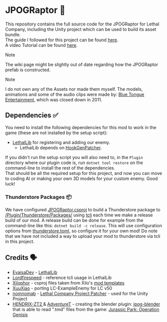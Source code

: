 # JPOGRaptor 🦖

This repository contains the full source code for the JPOGRaptor for Lethal Company, including the Unity project which can be used to build its asset bundle.  
The guide I followed for this project can be found [here](https://lethal.wiki/dev/apis/lethallib/custom-enemies/overview.).  
A video Tutorial can be found [here](https://www.youtube.com/watch?v=NZ_F8wDczzM).

 > [!NOTE]  
 > The wiki page might be slightly out of date regarding how the JPOGRaptor prefab is constructed.

> [!NOTE]  
> I do not own any of the Assets nor made them myself. The models, animations and some of the audio clips were made by: [Blue Tongue Entertainment](https://en.wikipedia.org/wiki/Blue_Tongue_Entertainment), which was closed down in 2011.

## Dependencies ✅

You need to install the following dependencies for this mod to work in the game (these are not installed by the setup script):

- [LethalLib](https://thunderstore.io/c/lethal-company/p/Evaisa/LethalLib/) for registering and adding our enemy.
    - LethalLib depends on [HookGenPatcher](https://thunderstore.io/c/lethal-company/p/Evaisa/HookGenPatcher/).

If you didn't run the setup script you will also need to, in the `Plugin` directory where our plugin code is, run `dotnet tool restore` on the command-line to install the rest of the dependencies.  
That should be all the required setup for this project, and now you can move to coding AI or making your own 3D models for your custom enemy. Good luck!

### Thunderstore Packages 📦

We have configured [JPOGRaptor.csproj](/Plugin/JPOGRaptor.csproj) to build a Thunderstore package to [/Plugin/Thunderstore/Packages/](/Plugin/Thunderstore/Packages/) using [tcli](https://github.com/thunderstore-io/thunderstore-cli/wiki) each time we make a release build of our mod. A release build can be done for example from the command-line like this: `dotnet build -c release`. This will use configuration options from [thunderstore.toml](/Plugin/Thunderstore/thunderstore.toml), so configure it for your own mod! Do note that we have not included a way to upload your mod to thunderstore via tcli in this project.

## Credits 🗣️

- [EvaisaDev](https://github.com/EvaisaDev) - [LethalLib](https://github.com/EvaisaDev/LethalLib)  
- [Lordfirespeed](https://github.com/Lordfirespeed) - reference tcli usage in LethalLib  
- [Xilophor](https://github.com/Xilophor) - csproj files taken from Xilo's [mod templates](https://github.com/Xilophor/Lethal-Company-Mod-Templates)  
- [XuuXiao](https://github.com/XuuXiao/) - porting LC-ExampleEnemy for LC v50  
- [nomnomab](https://github.com/nomnomab) - [Lethal Company Project Patcher](https://github.com/nomnomab/lc-project-patcher) - used for the Unity Project
- [HENDRIX-ZT2 ](https://github.com/HENDRIX-ZT2) & [AdventureT](https://github.com/AdventureT) - creating the blender plugin: [jpog-blender](https://github.com/HENDRIX-ZT2/jpog-blender) that is able to read ".tmd" files from the game: [Jurassic Park: Operation Genisis](https://en.wikipedia.org/wiki/Jurassic_Park:_Operation_Genesis)